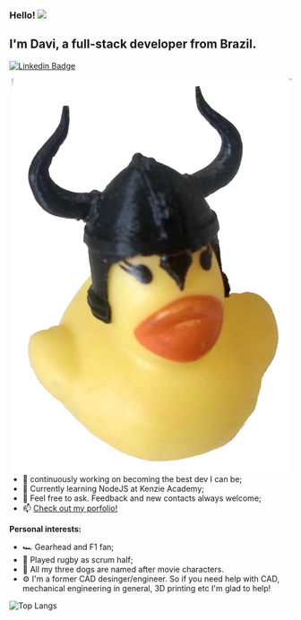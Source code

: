### Hello! <img src="https://media.giphy.com/media/hvRJCLFzcasrR4ia7z/giphy.gif" width="25px">

## I'm Davi, a full-stack developer from Brazil.

[![Linkedin Badge](https://img.shields.io/badge/-LinkedIn-0e76a8?style=flat-square&logo=Linkedin&logoColor=white)](https://linkedin.com/in/daviraquel)

<img align="right" alt="GIF" src="https://github.com/daviraquel/daviraquel/blob/master/duckimg.webp?raw=true" width="500" height="707" />

- 🚀 continuously working on becoming the best dev I can be;
- 🌱 Currently learning NodeJS at Kenzie Academy;
- 💬 Feel free to ask. Feedback and new contacts always welcome;
- 📫 [Check out my porfolio!](https://myportfolio-rose-zeta.vercel.app/)

**Personal interests:**

- :racing_car: Gearhead and F1 fan;
- :rugby_football:	Played rugby as scrum half;
- :dog:	All my three dogs are named after movie characters.
- :gear: I'm a former CAD desinger/engineer. So if you need help with CAD, mechanical engineering in general, 3D printing etc I'm glad to help!

![Top Langs](https://github-readme-stats.vercel.app/api/top-langs/?username=daviraquel&theme=tokyonight)

<!--
**daviraquel/daviraquel** is a ✨ _special_ ✨ repository because its `README.md` (this file) appears on your GitHub profile.

Here are some ideas to get you started:

- 🔭 I’m currently working on ...
- 🌱 I’m currently learning ...
- 👯 I’m looking to collaborate on ...
- 🤔 I’m looking for help with ...
- 💬 Ask me about ...
- 📫 How to reach me: ...
- 😄 Pronouns: ...
- ⚡ Fun fact: ...
-->

